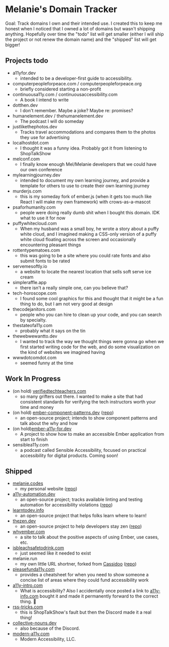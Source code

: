 # Melanie's Domain Tracker

Goal: Track domains I own and their intended use. I created this to keep me honest when I noticed that I owned a lot of domains but wasn't shipping anything. Hopefully over time the "todo" list will get smaller (either I will ship the project or not renew the domain name) and the "shipped" list will get bigger! 

## Projects todo

- a11yfor.dev
  - intended to be a developer-first guide to accessibility.
- computerpeopleforpeace.com / computerpeopleforpeace.org
  - briefly considered starting a non-profit
- continuousa11y.com / continuousaccessibility.com
  - A book I intend to write
- dotthen.dev
  - I don't remember. Maybe a joke? Maybe re: promises? 
- humanelement.dev / thehumanelement.dev
  - The podcast I will do someday
- justlikethephotos.dev
  - Tracks travel accommodations and compares them to the photos they use for advertising
- localhostdot.com
  - I thought it was a funny idea. Probably got it from listening to ShopTalkShow
- melconf.com
  - I finally know enough Mel/Melanie developers that we could have our own conference
- mylearningjourney.dev
  - intended to document my own learning journey, and provide a template for others to use to create their own learning journey
- murderjs.com
  - this is my someday fork of ember.js (when it gets too much like React I will make my own framework) with crows-as-a-mascot
- psaforhumanity.com
  - people were doing really dumb shit when I bought this domain. IDK what to use it for now 
- puffywhitecloud.com
  - When my husband was a small boy, he wrote a story about a puffy white cloud, and I imagined making a CSS-only version of a puffy white cloud floating across the screen and occasionally encountering pleasant things
- rottentypematoes.com
  - this was going to be a site where you could rate fonts and also submit fonts to be rated
- servemesoftly.io
  - a website to locate the nearest location that sells soft serve ice cream
- simpleraffle.app
  - there isn't a really simple one, can you believe that?
- tech-horoscope.com
  - I found some cool graphics for this and thought that it might be a fun thing to do, but I am not very good at design
- thecodejanitors.com
  - people who you can hire to clean up your code, and you can search by specialty. 
- thestateofa11y.com
  - probably what it says on the tin
- thewebwewantto.dev
  - I wanted to track the way we thought things were gonna go when we first started writing code for the web, and do some visualization on the kind of websites we imagined having
- wwwdotcomdot.com
  - seemed funny at the time

## Work In Progress

- (on hold) [verifiedtechteachers.com](https://www.verifiedtechteachers.com/)
  - so many grifters out there. I wanted to make a site that had consistent standards for verifying the tech instructors worth your time and money
- (on hold) [ember-component-patterns.dev](https://ember-component-patterns.dev/) ([repo](https://github.com/ember-components/ember-component-patterns))
  - an open-source project; intends to show component patterns and talk about the why and how
- (on hold)[ember-a11y-for.dev](https://ember-a11y-for.dev/)
  - A project to show how to make an accessible Ember application from start to finish
- sensiblea11y.com
  - a podcast called Sensible Accessibility, focused on practical accessibility for digital products. Coming soon!

## Shipped
- [melanie.codes](https://melanie.codes)
  - my personal website ([repo](https://github.com/MelSumner/melsumner-website))
- [a11y-automation.dev](https://a11y-automation.dev)
  -  an open-source project; tracks available linting and testing automation for accessibility violations ([repo](https://github.com/MelSumner/a11y-automation))
- [learntodev.info](https://learntodev.info)
  - an open-source project that helps folks learn where to learn!
- [thezen.dev](https://thezen.dev)
  - an open-source project to help developers stay zen ([repo](https://github.com/the-zen-dev/thezendevapp))
- [whyember.com](https://whyember.com/)
  - a site to talk about the positive aspects of using Ember, use cases, etc. 
- [isbleachsafetodrink.com](https://isbleachsafetodrink.com/)
  - just seemed like it needed to exist
- melanie.run
  - my own little URL shortner, forked from [Cassidoo](https://github.com/cassidoo/cass.run) ([repo](https://github.com/MelSumner/melanie.run))
- [pleasefunda11y.com](https://pleasefunda11y.com/) 
  - provides a cheatsheet for when you need to show someone a concise list of areas where they could fund accessibility work
- [a11y-intro.com](https://a11y-intro.com/)
  - What is accessibility? Also I accidentally once posted a link to [a11y-info.com](https://a11y-info.com) bought it and made it permanently forward to the correct thing. 🤦
- [rss-tricks.com](https://rss-tricks.com)
  - this is ShopTalkShow's fault but then the Discord made it a real thing!
- [collective-nouns.dev](https://collective-nouns.dev/)
  - also because of the Discord.
- [modern-a11y.com](https://www.modern-a11y.com/)
  - Modern Accessibility, LLC.  
